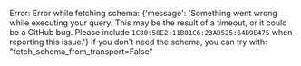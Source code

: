 Error: Error while fetching schema: {'message': 'Something went wrong while executing your query. This may be the result of a timeout, or it could be a GitHub bug. Please include `1C80:58E2:11B01C6:23AD525:64B9E475` when reporting this issue.'}
If you don't need the schema, you can try with: "fetch_schema_from_transport=False"
